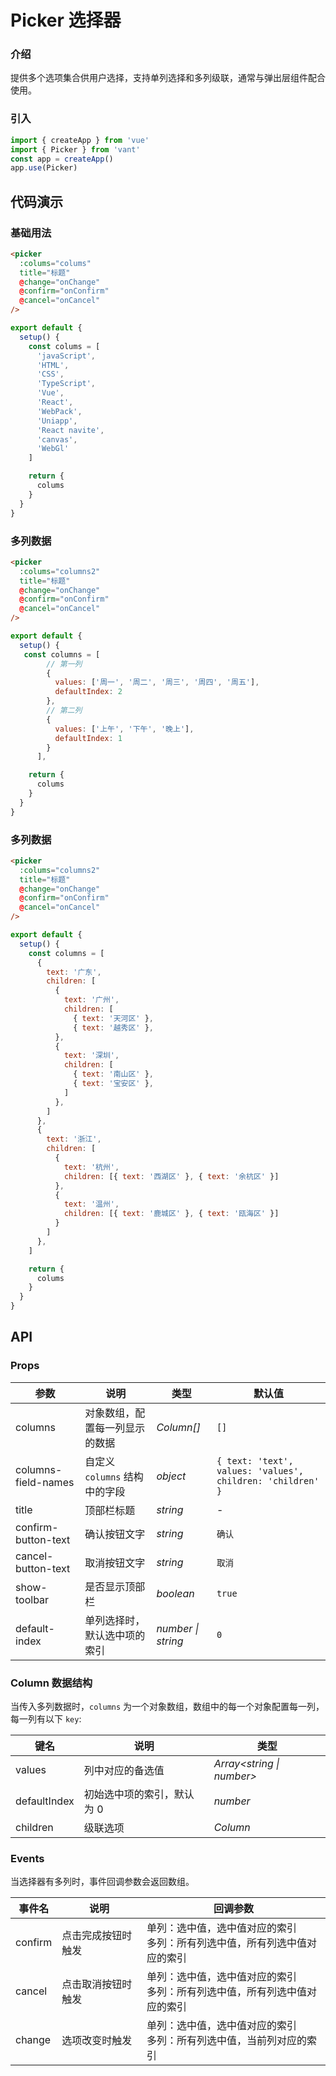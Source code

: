 # Picker 选择器

### 介绍

提供多个选项集合供用户选择，支持单列选择和多列级联，通常与弹出层组件配合使用。

### 引入

```js
import { createApp } from 'vue'
import { Picker } from 'vant'
const app = createApp()
app.use(Picker)
```

## 代码演示

### 基础用法

```html
<picker
  :colums="colums"
  title="标题"
  @change="onChange"
  @confirm="onConfirm"
  @cancel="onCancel"
/>
```

```js
export default {
  setup() {
    const colums = [
      'javaScript',
      'HTML',
      'CSS',
      'TypeScript',
      'Vue',
      'React',
      'WebPack',
      'Uniapp',
      'React navite',
      'canvas',
      'WebGl'
    ]

    return {
      colums
    }
  }
}
```

### 多列数据

```html
<picker
  :colums="columns2"
  title="标题"
  @change="onChange"
  @confirm="onConfirm"
  @cancel="onCancel"
/>
```

```js
export default {
  setup() {
   const columns = [
        // 第一列
        {
          values: ['周一', '周二', '周三', '周四', '周五'],
          defaultIndex: 2
        },
        // 第二列
        {
          values: ['上午', '下午', '晚上'],
          defaultIndex: 1
        }
      ],

    return {
      colums
    }
  }
}
```

### 多列数据

```html
<picker
  :colums="columns2"
  title="标题"
  @change="onChange"
  @confirm="onConfirm"
  @cancel="onCancel"
/>
```

```js
export default {
  setup() {
    const columns = [
      {
        text: '广东',
        children: [
          {
            text: '广州',
            children: [
              { text: '天河区' },
              { text: '越秀区' },
          },
          {
            text: '深圳',
            children: [
              { text: '南山区' },
              { text: '宝安区' },
            ]
          },
        ]
      },
      {
        text: '浙江',
        children: [
          {
            text: '杭州',
            children: [{ text: '西湖区' }, { text: '余杭区' }]
          },
          {
            text: '温州',
            children: [{ text: '鹿城区' }, { text: '瓯海区' }]
          }
        ]
      },
    ]

    return {
      colums
    }
  }
}
```

## API

### Props

| 参数                | 说明                           | 类型               | 默认值                                                     |
| ------------------- | ------------------------------ | ------------------ | ---------------------------------------------------------- |
| columns             | 对象数组，配置每一列显示的数据 | _Column[]_         | `[]`                                                       |
| columns-field-names | 自定义 `columns` 结构中的字段  | _object_           | `{ text: 'text', values: 'values', children: 'children' }` |
| title               | 顶部栏标题                     | _string_           | -                                                          |
| confirm-button-text | 确认按钮文字                   | _string_           | `确认`                                                     |
| cancel-button-text  | 取消按钮文字                   | _string_           | `取消`                                                     |
| show-toolbar        | 是否显示顶部栏                 | _boolean_          | `true`                                                     |
| default-index       | 单列选择时，默认选中项的索引   | _number \| string_ | `0`                                                        |

### Column 数据结构

当传入多列数据时，`columns` 为一个对象数组，数组中的每一个对象配置每一列，每一列有以下 `key`:

| 键名         | 说明                       | 类型                      |
| ------------ | -------------------------- | ------------------------- |
| values       | 列中对应的备选值           | _Array<string \| number>_ |
| defaultIndex | 初始选中项的索引，默认为 0 | _number_                  |
| children     | 级联选项                   | _Column_                  |

### Events

当选择器有多列时，事件回调参数会返回数组。

| 事件名  | 说明               | 回调参数                                                                     |
| ------- | ------------------ | ---------------------------------------------------------------------------- |
| confirm | 点击完成按钮时触发 | 单列：选中值，选中值对应的索引<br>多列：所有列选中值，所有列选中值对应的索引 |
| cancel  | 点击取消按钮时触发 | 单列：选中值，选中值对应的索引<br>多列：所有列选中值，所有列选中值对应的索引 |
| change  | 选项改变时触发     | 单列：选中值，选中值对应的索引<br>多列：所有列选中值，当前列对应的索引       |

